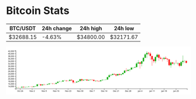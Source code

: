 # Bitcoin Stats

BTC/USDT|24h change|24h high|24h low|
|---|---|---|---|
|$32688.15|-4.63%|$34800.00|$32171.67|

<img src="./chart.svg">
